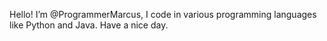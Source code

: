Hello! I’m @ProgrammerMarcus, I code in various programming languages like Python and Java. Have a nice day.
